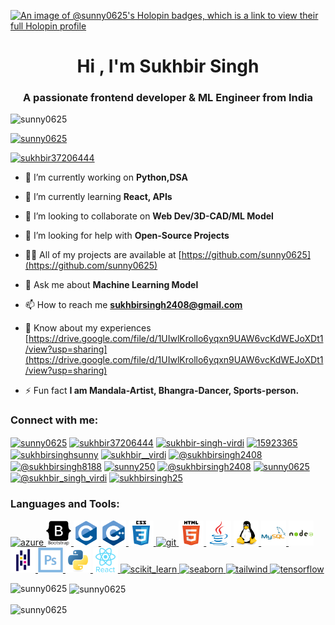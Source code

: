 [![An image of @sunny0625's Holopin badges, which is a link to view their full Holopin profile](https://holopin.me/sunny0625)](https://holopin.io/@sunny0625)
<!--[![MasterHead](https://raw.githubusercontent.com/ElizaLo/Machine-Learning/master/images/Banner_Machine_Learning.png)]()-->
<h1 align="center">Hi , I'm Sukhbir Singh</h1>
<h3 align="center">A passionate frontend developer & ML Engineer from India</h3>
<!--<img align = "right" alt = "Coding" width = "400" scr = "https://cdn.dribbble.com/users/1162077/screenshots/3848914/media/7ed7d5ca074b48b328150e5a231e8d1f.gif">-->
<p align="left"> <img src="https://komarev.com/ghpvc/?username=sunny0625&label=Profile%20views&color=0e75b6&style=flat" alt="sunny0625" /> </p>

<p align="left"> <a href="https://github.com/ryo-ma/github-profile-trophy"><img src="https://github-profile-trophy.vercel.app/?username=sunny0625" alt="sunny0625" /></a> </p>

<p align="left"> <a href="https://twitter.com/sukhbir37206444" target="blank"><img src="https://img.shields.io/twitter/follow/sukhbir37206444?logo=twitter&style=for-the-badge" alt="sukhbir37206444" /></a> </p>

- 🔭 I’m currently working on **Python,DSA**

- 🌱 I’m currently learning **React, APIs**

- 👯 I’m looking to collaborate on **Web Dev/3D-CAD/ML Model**

- 🤝 I’m looking for help with **Open-Source Projects**

- 👨‍💻 All of my projects are available at [https://github.com/sunny0625](https://github.com/sunny0625)

- 💬 Ask me about **Machine Learning Model**

- 📫 How to reach me **sukhbirsingh2408@gmail.com**

- 📄 Know about my experiences [https://drive.google.com/file/d/1UIwlKrollo6yqxn9UAW6vcKdWEJoXDt1/view?usp=sharing](https://drive.google.com/file/d/1UIwlKrollo6yqxn9UAW6vcKdWEJoXDt1/view?usp=sharing)

- ⚡ Fun fact **I am Mandala-Artist, Bhangra-Dancer, Sports-person.**

<h3 align="left">Connect with me:</h3>
<p align="left">
<a href="https://codepen.io/sunny0625" target="blank"><img align="center" src="https://raw.githubusercontent.com/rahuldkjain/github-profile-readme-generator/master/src/images/icons/Social/codepen.svg" alt="sunny0625" height="30" width="40" /></a>
<a href="https://twitter.com/sukhbir37206444" target="blank"><img align="center" src="https://raw.githubusercontent.com/rahuldkjain/github-profile-readme-generator/master/src/images/icons/Social/twitter.svg" alt="sukhbir37206444" height="30" width="40" /></a>
<a href="https://linkedin.com/in/sukhbir-singh-virdi" target="blank"><img align="center" src="https://raw.githubusercontent.com/rahuldkjain/github-profile-readme-generator/master/src/images/icons/Social/linked-in-alt.svg" alt="sukhbir-singh-virdi" height="30" width="40" /></a>
<a href="https://stackoverflow.com/users/15923365" target="blank"><img align="center" src="https://raw.githubusercontent.com/rahuldkjain/github-profile-readme-generator/master/src/images/icons/Social/stack-overflow.svg" alt="15923365" height="30" width="40" /></a>
<a href="https://kaggle.com/sukhbirsinghsunny" target="blank"><img align="center" src="https://raw.githubusercontent.com/rahuldkjain/github-profile-readme-generator/master/src/images/icons/Social/kaggle.svg" alt="sukhbirsinghsunny" height="30" width="40" /></a>
<a href="https://instagram.com/sukhbir__virdi" target="blank"><img align="center" src="https://raw.githubusercontent.com/rahuldkjain/github-profile-readme-generator/master/src/images/icons/Social/instagram.svg" alt="sukhbir__virdi" height="30" width="40" /></a>
<a href="https://medium.com/@sukhbirsingh2408" target="blank"><img align="center" src="https://raw.githubusercontent.com/rahuldkjain/github-profile-readme-generator/master/src/images/icons/Social/medium.svg" alt="@sukhbirsingh2408" height="30" width="40" /></a>
<a href="https://www.youtube.com/c/@sukhbirsingh8188" target="blank"><img align="center" src="https://raw.githubusercontent.com/rahuldkjain/github-profile-readme-generator/master/src/images/icons/Social/youtube.svg" alt="@sukhbirsingh8188" height="30" width="40" /></a>
<a href="https://www.codechef.com/users/sunny250" target="blank"><img align="center" src="https://cdn.jsdelivr.net/npm/simple-icons@3.1.0/icons/codechef.svg" alt="sunny250" height="30" width="40" /></a>
<a href="https://www.hackerrank.com/@sukhbirsingh2408" target="blank"><img align="center" src="https://raw.githubusercontent.com/rahuldkjain/github-profile-readme-generator/master/src/images/icons/Social/hackerrank.svg" alt="@sukhbirsingh2408" height="30" width="40" /></a>
<a href="https://www.leetcode.com/sunny0625" target="blank"><img align="center" src="https://raw.githubusercontent.com/rahuldkjain/github-profile-readme-generator/master/src/images/icons/Social/leet-code.svg" alt="sunny0625" height="30" width="40" /></a>
<a href="https://www.hackerearth.com/@sukhbir_singh_virdi" target="blank"><img align="center" src="https://raw.githubusercontent.com/rahuldkjain/github-profile-readme-generator/master/src/images/icons/Social/hackerearth.svg" alt="@sukhbir_singh_virdi" height="30" width="40" /></a>
<a href="https://auth.geeksforgeeks.org/user/sukhbirsingh25" target="blank"><img align="center" src="https://raw.githubusercontent.com/rahuldkjain/github-profile-readme-generator/master/src/images/icons/Social/geeks-for-geeks.svg" alt="sukhbirsingh25" height="30" width="40" /></a>
</p>

<h3 align="left">Languages and Tools:</h3>
<p align="left"> <a href="https://azure.microsoft.com/en-in/" target="_blank" rel="noreferrer"> <img src="https://www.vectorlogo.zone/logos/microsoft_azure/microsoft_azure-icon.svg" alt="azure" width="40" height="40"/> </a> <a href="https://getbootstrap.com" target="_blank" rel="noreferrer"> <img src="https://raw.githubusercontent.com/devicons/devicon/master/icons/bootstrap/bootstrap-plain-wordmark.svg" alt="bootstrap" width="40" height="40"/> </a> <a href="https://www.cprogramming.com/" target="_blank" rel="noreferrer"> <img src="https://raw.githubusercontent.com/devicons/devicon/master/icons/c/c-original.svg" alt="c" width="40" height="40"/> </a> <a href="https://www.w3schools.com/cpp/" target="_blank" rel="noreferrer"> <img src="https://raw.githubusercontent.com/devicons/devicon/master/icons/cplusplus/cplusplus-original.svg" alt="cplusplus" width="40" height="40"/> </a> <a href="https://www.w3schools.com/css/" target="_blank" rel="noreferrer"> <img src="https://raw.githubusercontent.com/devicons/devicon/master/icons/css3/css3-original-wordmark.svg" alt="css3" width="40" height="40"/> </a> <a href="https://git-scm.com/" target="_blank" rel="noreferrer"> <img src="https://www.vectorlogo.zone/logos/git-scm/git-scm-icon.svg" alt="git" width="40" height="40"/> </a> <a href="https://www.w3.org/html/" target="_blank" rel="noreferrer"> <img src="https://raw.githubusercontent.com/devicons/devicon/master/icons/html5/html5-original-wordmark.svg" alt="html5" width="40" height="40"/> </a> <a href="https://www.java.com" target="_blank" rel="noreferrer"> <img src="https://raw.githubusercontent.com/devicons/devicon/master/icons/java/java-original.svg" alt="java" width="40" height="40"/> </a> <a href="https://www.linux.org/" target="_blank" rel="noreferrer"> <img src="https://raw.githubusercontent.com/devicons/devicon/master/icons/linux/linux-original.svg" alt="linux" width="40" height="40"/> </a> <a href="https://www.mysql.com/" target="_blank" rel="noreferrer"> <img src="https://raw.githubusercontent.com/devicons/devicon/master/icons/mysql/mysql-original-wordmark.svg" alt="mysql" width="40" height="40"/> </a> <a href="https://nodejs.org" target="_blank" rel="noreferrer"> <img src="https://raw.githubusercontent.com/devicons/devicon/master/icons/nodejs/nodejs-original-wordmark.svg" alt="nodejs" width="40" height="40"/> </a> <a href="https://pandas.pydata.org/" target="_blank" rel="noreferrer"> <img src="https://raw.githubusercontent.com/devicons/devicon/2ae2a900d2f041da66e950e4d48052658d850630/icons/pandas/pandas-original.svg" alt="pandas" width="40" height="40"/> </a> <a href="https://www.photoshop.com/en" target="_blank" rel="noreferrer"> <img src="https://raw.githubusercontent.com/devicons/devicon/master/icons/photoshop/photoshop-line.svg" alt="photoshop" width="40" height="40"/> </a> <a href="https://www.python.org" target="_blank" rel="noreferrer"> <img src="https://raw.githubusercontent.com/devicons/devicon/master/icons/python/python-original.svg" alt="python" width="40" height="40"/> </a> <a href="https://reactjs.org/" target="_blank" rel="noreferrer"> <img src="https://raw.githubusercontent.com/devicons/devicon/master/icons/react/react-original-wordmark.svg" alt="react" width="40" height="40"/> </a> <a href="https://scikit-learn.org/" target="_blank" rel="noreferrer"> <img src="https://upload.wikimedia.org/wikipedia/commons/0/05/Scikit_learn_logo_small.svg" alt="scikit_learn" width="40" height="40"/> </a> <a href="https://seaborn.pydata.org/" target="_blank" rel="noreferrer"> <img src="https://seaborn.pydata.org/_images/logo-mark-lightbg.svg" alt="seaborn" width="40" height="40"/> </a> <a href="https://tailwindcss.com/" target="_blank" rel="noreferrer"> <img src="https://www.vectorlogo.zone/logos/tailwindcss/tailwindcss-icon.svg" alt="tailwind" width="40" height="40"/> </a> <a href="https://www.tensorflow.org" target="_blank" rel="noreferrer"> <img src="https://www.vectorlogo.zone/logos/tensorflow/tensorflow-icon.svg" alt="tensorflow" width="40" height="40"/> </a> </p>

<p><img align="left" src="https://github-readme-stats.vercel.app/api/top-langs?username=sunny0625&show_icons=true&locale=en&layout=compact" alt="sunny0625" /></p>

<p>&nbsp;<img align="center" src="https://github-readme-stats.vercel.app/api?username=sunny0625&show_icons=true&locale=en" alt="sunny0625" /></p>

<p><img align="center" src="https://github-readme-streak-stats.herokuapp.com/?user=sunny0625&" alt="sunny0625" /></p>
